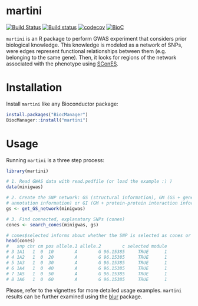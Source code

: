 # martini

[![Build Status](https://travis-ci.org/hclimente/martini.svg?branch=master)](https://travis-ci.org/hclimente/martini)
[![Build status](https://ci.appveyor.com/api/projects/status/ehnhhg2n5cs7pkk6?svg=true)](https://ci.appveyor.com/project/hclimente/martini)
[![codecov](https://codecov.io/gh/hclimente/martini/branch/master/graph/badge.svg)](https://codecov.io/gh/hclimente/martini)
[![BioC](https://bioconductor.org/shields/years-in-bioc/martini.svg)](https://bioconductor.org/packages/devel/bioc/html/martini.html)

`martini` is an R package to perform GWAS experiment that considers prior biological knowledge. This knowledge is modeled as a network of SNPs, were edges represent functional relationships between them (e.g. belonging to the same gene). Then, it looks for regions of the network associated with the phenotype using [SConES](https://academic.oup.com/bioinformatics/article/29/13/i171/198210).

# Installation

Install `martini` like any Bioconductor package:

``` r
install.packages("BiocManager")
BiocManager::install("martini")
```

# Usage

Running `martini` is a three step process:

``` r
library(martini)

# 1. Read GWAS data with read.pedfile (or load the example :) )
data(minigwas)

# 2. Create the SNP network: GS (structural information), GM (GS + gene 
# annotation information) or GI (GM + protein-protein interaction information)
gs <- get_GS_network(minigwas)

# 3. Find connected, explanatory SNPs (cones)
cones <- search_cones(minigwas, gs)

# cones$selected informs about whether the SNP is selected as cones or not
head(cones)
#   snp chr cm pos allele.1 allele.2        c selected module
# 3 1A1   1  0  10        A        G 96.15385     TRUE      1
# 4 1A2   1  0  20        A        G 96.15385     TRUE      1
# 5 1A3   1  0  30        A        G 96.15385     TRUE      1
# 6 1A4   1  0  40        A        G 96.15385     TRUE      1
# 7 1A5   1  0  50        A        G 96.15385     TRUE      1
# 8 1A6   1  0  60        A        G 96.15385     TRUE      1
```

Please, refer to the vignettes for more detailed usage examples. `martini` results can be further examined using the [blur](https://github.com/hclimente/blur) package.
